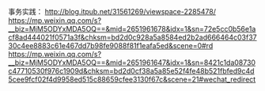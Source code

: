 事务实践：
http://blog.itpub.net/31561269/viewspace-2285478/
https://mp.weixin.qq.com/s?__biz=MjM5ODYxMDA5OQ==&mid=2651961678&idx=1&sn=72e5cc0b56e1acf8ad444021f0571a3f&chksm=bd2d0c928a5a8584ed2b2ad666464c03f3730c4ee8883c61e467dd7b98fe9088f81f1eafa5ed&scene=0#rd
https://mp.weixin.qq.com/s?__biz=MjM5ODYxMDA5OQ==&mid=2651961647&idx=1&sn=8421c1da08730c47710530f976c1909d&chksm=bd2d0cf38a5a85e52f4fe48b521fbfed9c4d5cee9fcf02f4d9958ed515c88659cfee3130f67c&scene=21#wechat_redirect

